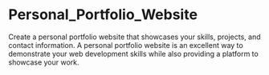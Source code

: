 # Personal_Portfolio_Website
Create a personal portfolio website that showcases your skills, projects, and contact information. A personal portfolio website is an excellent way to demonstrate your web development skills while also providing a platform to showcase your work.
